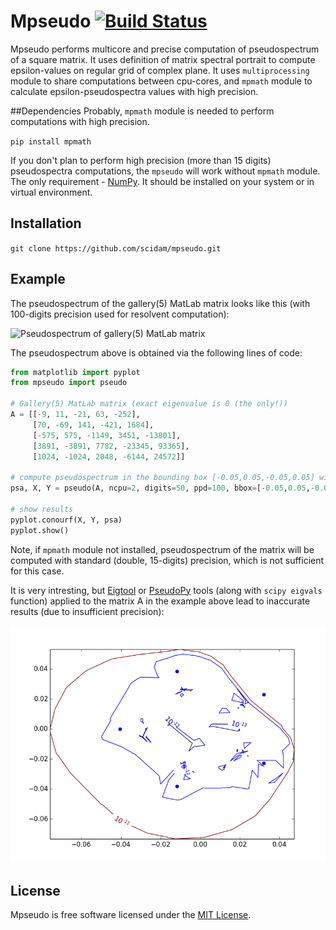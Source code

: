 # Mpseudo [![Build Status](https://travis-ci.org/scidam/mpseudo.svg?branch=master)](https://travis-ci.org/scidam/mpseudo)

Mpseudo performs multicore and precise computation of pseudospectrum of a square matrix. It uses definition of matrix spectral portrait to compute epsilon-values on regular grid of complex plane.
It uses `multiprocessing` module to share computations between cpu-cores, and `mpmath` module to calculate epsilon-pseudospectra values with high precision.


##Dependencies
Probably, `mpmath` module is needed to perform computations with high precision. 

```pip install mpmath```

If you don't plan to perform high precision (more than 15 digits) pseudospectra computations, the `mpseudo` will work without `mpmath` module.
The only requirement - [NumPy](http://numpy.org). It should be installed on your system or in virtual environment.


## Installation
```git clone https://github.com/scidam/mpseudo.git```


## Example
The pseudospectrum of the gallery(5) MatLab matrix looks like this (with 100-digits precision used for resolvent computation):

![Pseudospectrum of gallery(5) MatLab matrix](gal5pseudo.png)

The pseudospectrum above is obtained via the following lines of code:
```python
from matplotlib import pyplot
from mpseudo import pseudo

# Gallery(5) MatLab matrix (exact eigenvalue is 0 (the only!))
A = [[-9, 11, -21, 63, -252],
     [70, -69, 141, -421, 1684],
     [-575, 575, -1149, 3451, -13801],
     [3891, -3891, 7782, -23345, 93365],
     [1024, -1024, 2048, -6144, 24572]]

# compute pseudospectrum in the bounding box [-0.05,0.05,-0.05,0.05] with resolution 100x100 (2 processes will be used) and 50-digits precision.
psa, X, Y = pseudo(A, ncpu=2, digits=50, ppd=100, bbox=[-0.05,0.05,-0.05,0.05])

# show results
pyplot.conourf(X, Y, psa)
pyplot.show()
```

Note, if `mpmath` module not installed, pseudospectrum of the matrix will be computed with standard (double, 15-digits) precision, which is not sufficient for this case.

It is very intresting, but [Eigtool](http://www.cs.ox.ac.uk/pseudospectra/eigtool/) or [PseudoPy](https://github.com/andrenarchy/pseudopy) tools (along with `scipy eigvals` function) applied to the matrix A in the example above lead to inaccurate results (due to insufficient precision):

![Pseudospectrum of gallery(5) MatLab matrix plotted via PseudoPy](inacpseudo.png)


## License
Mpseudo is free software licensed under the [MIT License](http://opensource.org/licenses/mit-license.php).
